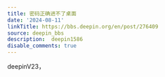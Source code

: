 ```yaml
---
title: 密码正确进不了桌面
date: '2024-08-11'
linkTitle: https://bbs.deepin.org/en/post/276409
source: deepin_bbs
description:  deepin1586 
disable_comments: true
---
```

deepinV23，
